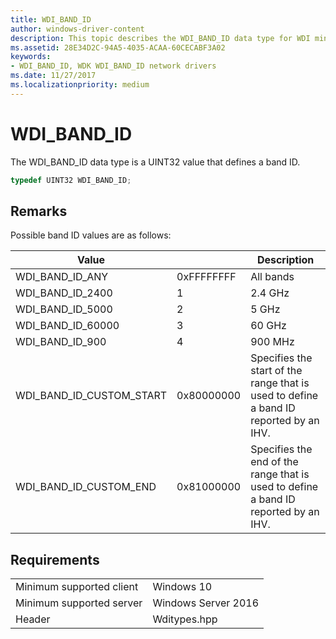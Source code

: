 ```yaml
---
title: WDI_BAND_ID
author: windows-driver-content
description: This topic describes the WDI_BAND_ID data type for WDI miniport drivers.
ms.assetid: 28E34D2C-94A5-4035-ACAA-60CECABF3A02
keywords:
- WDI_BAND_ID, WDK WDI_BAND_ID network drivers
ms.date: 11/27/2017
ms.localizationpriority: medium
---
```


# WDI_BAND_ID

The WDI_BAND_ID data type is a UINT32 value that defines a band ID.

```c++
typedef UINT32 WDI_BAND_ID;
```

## Remarks

Possible band ID values are as follows:

| Value |   | Description |
| --- | --- | --- |
| WDI_BAND_ID_ANY | 0xFFFFFFFF | All bands |
| WDI_BAND_ID_2400 | 1 | 2.4 GHz |
| WDI_BAND_ID_5000 | 2 | 5 GHz |
| WDI_BAND_ID_60000 | 3 | 60 GHz |
| WDI_BAND_ID_900 | 4 | 900 MHz |
| WDI_BAND_ID_CUSTOM_START | 0x80000000 |Specifies the start of the range that is used to define a band ID reported by an IHV. |
| WDI_BAND_ID_CUSTOM_END | 0x81000000 | Specifies the end of the range that is used to define a band ID reported by an IHV. |

## Requirements

|   |   |
| --- | --- |
| Minimum supported client | Windows 10 |
| Minimum supported server | Windows Server 2016 |
| Header | Wditypes.hpp |

